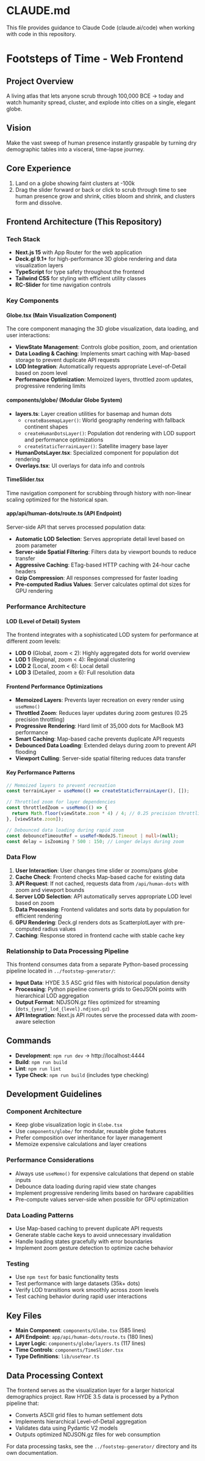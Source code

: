 # CLAUDE.md

This file provides guidance to Claude Code (claude.ai/code) when working with code in this repository.

# Footsteps of Time - Web Frontend

## Project Overview
A living atlas that lets anyone scrub through 100,000 BCE → today and watch humanity spread, cluster, and explode into cities on a single, elegant globe.

## Vision
Make the vast sweep of human presence instantly graspable by turning dry demographic tables into a visceral, time-lapse journey.

## Core Experience
1. Land on a globe showing faint clusters at -100k
2. Drag the slider forward or back or click to scrub through time to see human presence grow and shrink, cities bloom and shrink, and clusters form and dissolve.

## Frontend Architecture (This Repository)

### Tech Stack
- **Next.js 15** with App Router for the web application
- **Deck.gl 9.1+** for high-performance 3D globe rendering and data visualization layers
- **TypeScript** for type safety throughout the frontend
- **Tailwind CSS** for styling with efficient utility classes
- **RC-Slider** for time navigation controls

### Key Components

#### Globe.tsx (Main Visualization Component)
The core component managing the 3D globe visualization, data loading, and user interactions:
- **ViewState Management**: Controls globe position, zoom, and orientation
- **Data Loading & Caching**: Implements smart caching with Map-based storage to prevent duplicate API requests
- **LOD Integration**: Automatically requests appropriate Level-of-Detail based on zoom level
- **Performance Optimization**: Memoized layers, throttled zoom updates, progressive rendering limits

#### components/globe/ (Modular Globe System)
- **layers.ts**: Layer creation utilities for basemap and human dots
  - `createBasemapLayer()`: World geography rendering with fallback continent shapes
  - `createHumanDotsLayer()`: Population dot rendering with LOD support and performance optimizations
  - `createStaticTerrainLayer()`: Satellite imagery base layer
- **HumanDotsLayer.tsx**: Specialized component for population dot rendering
- **Overlays.tsx**: UI overlays for data info and controls

#### TimeSlider.tsx
Time navigation component for scrubbing through history with non-linear scaling optimized for the historical span.

#### app/api/human-dots/route.ts (API Endpoint)
Server-side API that serves processed population data:
- **Automatic LOD Selection**: Serves appropriate detail level based on zoom parameter
- **Server-side Spatial Filtering**: Filters data by viewport bounds to reduce transfer
- **Aggressive Caching**: ETag-based HTTP caching with 24-hour cache headers
- **Gzip Compression**: All responses compressed for faster loading
- **Pre-computed Radius Values**: Server calculates optimal dot sizes for GPU rendering

### Performance Architecture

#### LOD (Level of Detail) System
The frontend integrates with a sophisticated LOD system for performance at different zoom levels:
- **LOD 0** (Global, zoom < 2): Highly aggregated dots for world overview
- **LOD 1** (Regional, zoom < 4): Regional clustering 
- **LOD 2** (Local, zoom < 6): Local detail
- **LOD 3** (Detailed, zoom ≥ 6): Full resolution data

#### Frontend Performance Optimizations
- **Memoized Layers**: Prevents layer recreation on every render using `useMemo()`
- **Throttled Zoom**: Reduces layer updates during zoom gestures (0.25 precision throttling)
- **Progressive Rendering**: Hard limit of 35,000 dots for MacBook M3 performance
- **Smart Caching**: Map-based cache prevents duplicate API requests
- **Debounced Data Loading**: Extended delays during zoom to prevent API flooding
- **Viewport Culling**: Server-side spatial filtering reduces data transfer

#### Key Performance Patterns
```typescript
// Memoized layers to prevent recreation
const terrainLayer = useMemo(() => createStaticTerrainLayer(), []);

// Throttled zoom for layer dependencies
const throttledZoom = useMemo(() => {
  return Math.floor(viewState.zoom * 4) / 4; // 0.25 precision throttling
}, [viewState.zoom]);

// Debounced data loading during rapid zoom
const debounceTimeoutRef = useRef<NodeJS.Timeout | null>(null);
const delay = isZooming ? 500 : 150; // Longer delays during zoom
```

### Data Flow
1. **User Interaction**: User changes time slider or zooms/pans globe
2. **Cache Check**: Frontend checks Map-based cache for existing data
3. **API Request**: If not cached, requests data from `/api/human-dots` with zoom and viewport bounds
4. **Server LOD Selection**: API automatically serves appropriate LOD level based on zoom
5. **Data Processing**: Frontend validates and sorts data by population for efficient rendering
6. **GPU Rendering**: Deck.gl renders dots as ScatterplotLayer with pre-computed radius values
7. **Caching**: Response stored in frontend cache with stable cache key

### Relationship to Data Processing Pipeline
This frontend consumes data from a separate Python-based processing pipeline located in `../footstep-generator/`:
- **Input Data**: HYDE 3.5 ASC grid files with historical population density
- **Processing**: Python pipeline converts grids to GeoJSON points with hierarchical LOD aggregation
- **Output Format**: NDJSON.gz files optimized for streaming (`dots_{year}_lod_{level}.ndjson.gz`)
- **API Integration**: Next.js API routes serve the processed data with zoom-aware selection

## Commands
- **Development**: `npm run dev` → http://localhost:4444
- **Build**: `npm run build` 
- **Lint**: `npm run lint`
- **Type Check**: `npm run build` (includes type checking)

## Development Guidelines

### Component Architecture
- Keep globe visualization logic in `Globe.tsx`
- Use `components/globe/` for modular, reusable globe features
- Prefer composition over inheritance for layer management
- Memoize expensive calculations and layer creations

### Performance Considerations
- Always use `useMemo()` for expensive calculations that depend on stable inputs
- Debounce data loading during rapid view state changes
- Implement progressive rendering limits based on hardware capabilities
- Pre-compute values server-side when possible for GPU optimization

### Data Loading Patterns
- Use Map-based caching to prevent duplicate API requests
- Generate stable cache keys to avoid unnecessary invalidation
- Handle loading states gracefully with error boundaries
- Implement zoom gesture detection to optimize cache behavior

### Testing
- Use `npm test` for basic functionality tests
- Test performance with large datasets (35k+ dots)
- Verify LOD transitions work smoothly across zoom levels
- Test caching behavior during rapid user interactions

## Key Files
- **Main Component**: `components/Globe.tsx` (585 lines)
- **API Endpoint**: `app/api/human-dots/route.ts` (180 lines)
- **Layer Logic**: `components/globe/layers.ts` (117 lines)
- **Time Controls**: `components/TimeSlider.tsx`
- **Type Definitions**: `lib/useYear.ts`

## Data Processing Context
The frontend serves as the visualization layer for a larger historical demographics project. Raw HYDE 3.5 data is processed by a Python pipeline that:
- Converts ASCII grid files to human settlement dots
- Implements hierarchical Level-of-Detail aggregation
- Validates data using Pydantic V2 models
- Outputs optimized NDJSON.gz files for web consumption

For data processing tasks, see the `../footstep-generator/` directory and its own documentation.